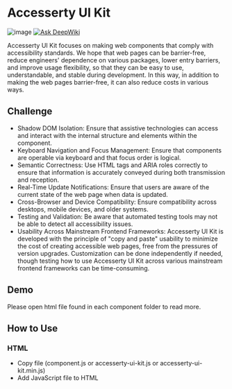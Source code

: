 # Accesserty UI Kit

![image](https://badgen.net/badge/license/MIT/orange) [![Ask DeepWiki](https://deepwiki.com/badge.svg)](https://deepwiki.com/Accesserty/UI-Kit)  
  
Accesserty UI Kit focuses on making web components that comply with accessibility standards. We hope that web pages can be barrier-free, reduce engineers' dependence on various packages, lower entry barriers, and improve usage flexibility, so that they can be easy to use, understandable, and stable during development. In this way, in addition to making the web pages barrier-free, it can also reduce costs in various ways.  


## Challenge
  
- Shadow DOM Isolation: Ensure that assistive technologies can access and interact with the internal structure and elements within the component.  
- Keyboard Navigation and Focus Management: Ensure that components are operable via keyboard and that focus order is logical.  
- Semantic Correctness: Use HTML tags and ARIA roles correctly to ensure that information is accurately conveyed during both transmission and reception.  
- Real-Time Update Notifications: Ensure that users are aware of the current state of the web page when data is updated.  
- Cross-Browser and Device Compatibility: Ensure compatibility across desktops, mobile devices, and older systems.  
- Testing and Validation: Be aware that automated testing tools may not be able to detect all accessibility issues.  
- Usability Across Mainstream Frontend Frameworks: Accesserty UI Kit is developed with the principle of "copy and paste" usability to minimize the cost of creating accessible web pages, free from the pressures of version upgrades. Customization can be done independently if needed, though testing how to use Accesserty UI Kit across various mainstream frontend frameworks can be time-consuming.  


## Demo  

Please open html file found in each component folder to read more.  


## How to Use   

### HTML  

- Copy file (component.js or accesserty-ui-kit.js or accesserty-ui-kit.min.js)     
- Add JavaScript file to HTML <script src="accesserty-ui-kit.min.js" defer>    
- Using <au-*> tag  
- Add CSS files  

### Nuxt    
  
- Copy file accesserty-ui-kit.min.js, move to public/vendors    
- Create plugins/accesserty.client.ts file    
```js  
import { defineNuxtPlugin } from '#app'    
  
export default defineNuxtPlugin(() => {    
  if (process.client) {    
    const s = document.createElement('script')    
    s.src   = '/vendors/accesserty-ui-kit.min.js'    
    s.defer = true    
    document.head.appendChild(s)    
  }  
})  
```  
- Setting nuxt.config.ts    
```js  
export default defineNuxtConfig({  
  vue: {  
    compilerOptions: {  
      isCustomElement: tag => tag.startsWith('au-')  
    }  
  },  
  
  plugins: [  
    { src: '~/plugins/accesserty.client.ts', mode: 'client' },  
  ]  
})  
```  
- Using <au-*> webcomponent in <client-only>  
- Add CSS Files  

### CSS  

CSS Cascade Layers, CSS Variables, CSS Nested and oklch color  

- au-style  
-- basic-variables (Basic CSS Variables)  
-- components (Native HTML Element Style)  
-- tokens-variables (Theme CSS Variables)  

## Developer  

Please use Node.js version 20 or higher.  

### Unit Test  

We use [@web/test-runner](https://modern-web.dev/docs/test-runner/overview/) for component testing.
Run `npm ci` and `npm run test` to test.  
All test files in test folder.

### Build  

We use [vite](https://vitejs.dev/guide/) to bundle all components into a single file, resulting in two outputs: Accesserty UI Kit.js and Accesserty UI Kit.min.js. This process involves using Rollup for the integration.
run `npm run build`
